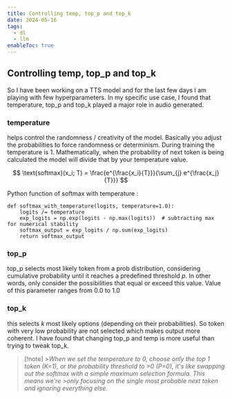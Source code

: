```yaml
---
title: Controlling temp, top_p and top_k
date: 2024-05-16
tags:
  - dl
  - llm
enableToc: true
---
```


## Controlling temp, top_p and top_k

So I have been working on a TTS model and for the last few days I am playing with few hyperparameters. In my specific use case, I found that temperature, top_p and top_k played a major role in audio generated.

### temperature

helps control the randomness / creativity of the model. Basically you adjust the probabilities to force randomness or determinism. During training the temperature is 1. Mathematically, when the probability of next token is being calculated the model will divide that by your temperature value.

<!-- {{< katex display=true >}} -->

$$
\text{softmax}(x_i; T) = \frac{e^{\frac{x_i}{T}}}{\sum_{j} e^{\frac{x_j}{T}}}
$$

<!-- {{< /katex >}} -->

Python function of softmax with temperature :

    def softmax_with_temperature(logits, temperature=1.0):
        logits /= temperature
        exp_logits = np.exp(logits - np.max(logits))  # subtracting max for numerical stability
        softmax_output = exp_logits / np.sum(exp_logits)
        return softmax_output

### top_p

top_p selects most likely token from a prob distribution, considering cumulative probability until it reaches a predefined threshold _p_. In other words, only consider the possibilities that equal or exceed this value. Value of this parameter ranges from 0.0 to 1.0

### top_k

this selects _k_ most likely options (depending on their probabilities). So token with very low probability are not selected which makes output more coherent. I have found that changing top_p and temp is more useful than trying to tweak top_k.

> [!note] >_When we set the temperature to 0, choose only the top 1 token (K=1), or the probability threshold to >0 (P=0), it's like swapping out the softmax with a simple maximum selection formula. This means we're >only focusing on the single most probable next token and ignoring everything else._
